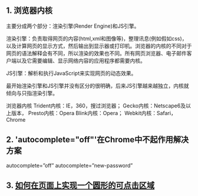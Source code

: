 ## 1. 浏览器内核

主要分成两个部分：渲染引擎(Render Engine)和JS引擎。

渲染引擎：负责取得网页的内容(html,xml和图像等)，整理讯息(例如假如css)，以及计算网页的显示方式，然后输出到显示器或打印机。浏览器的内核的不同对于网页的语法解释会有不同，所以渲染的效果也不同。所有网页浏览器、电子邮件客户端以及它需要编辑、显示网络内容的应用程序都需要内核。

JS引擎：解析和执行JavaScript来实现网页的动态效果。

最开始渲染引擎和JS引擎并没有区分的很明确，后来JS引擎越来越独立，内核就倾向与只指渲染引擎。

浏览器内核
Trident内核：IE，360，搜过浏览器；
Gecko内核：Netscape6及以上版本，
Presto内核：Opera
Blink内核：Opera；
Webkit内核：Safari，Chrome

## 2. 'autocomplete="off"'在Chrome中不起作用解决方案
autocomplete=”off” 
autocomplete=”new-password”

## 3. [如何在页面上实现一个圆形的可点击区域](https://www.cnblogs.com/guorange/p/7155164.html)

